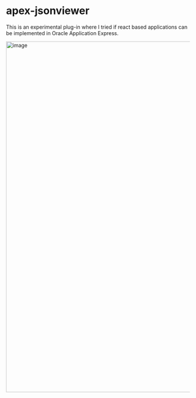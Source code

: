 # apex-jsonviewer
This is an experimental plug-in where I tried if react based applications can be implemented in Oracle Application Express.

<img width="959" alt="image" src="https://user-images.githubusercontent.com/100072414/211216526-1b735f5c-dfdd-466a-9bdc-3881a4124430.png">
